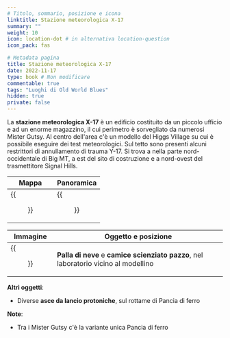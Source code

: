```yaml
---
# Titolo, sommario, posizione e icona
linktitle: Stazione meteorologica X-17
summary: ""
weight: 10
icon: location-dot # in alternativa location-question
icon_pack: fas

# Metadata pagina
title: Stazione meteorologica X-17
date: 2022-11-17
type: book # Non modificare
commentable: true
tags: "Luoghi di Old World Blues"
hidden: true
private: false
---
```



<div class="fnv">

La **stazione meteorologica X-17** è un edificio costituito da un piccolo ufficio e ad un enorme magazzino, il cui perimetro è sorvegliato da numerosi Mister Gutsy. Al centro dell'area c'è un modello del Higgs Village su cui è possibile eseguire dei test meteorologici. Sul tetto sono presenti alcuni restrittori di annullamento di trauma Y-17. Si trova a nella parte nord-occidentale di Big MT, a est del sito di costruzione e a nord-ovest del trasmettitore Signal Hills.

| Mappa | Panoramica |
| ----- | ---------- |
| {{<figure src="fnv/X-17_meteorological_station_map.webp">}}      | {{<figure src="fnv/X-17_meteorological_station.webp">}}           | 

| Immagine | Oggetto e posizione |
| -------- | ------------------- |
| {{<figure src="fnv/Snow_globe_-_Big_MT.webp">}}         |  **Palla di neve** e **camice scienziato pazzo**, nel laboratorio vicino al modellino                   |

**Altri oggetti**:
- Diverse **asce da lancio protoniche**, sul rottame di Pancia di ferro

**Note**:
- Tra i Mister Gutsy c'è la variante unica Pancia di ferro

</div>
